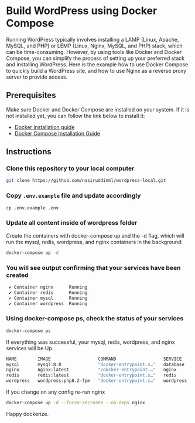 # Build WordPress using Docker Compose

Running WordPress typically involves installing a LAMP (Linux, Apache, MySQL, and PHP) or LEMP (Linux, Nginx, MySQL, and PHP) stack, which can be time-consuming. However, by using tools like Docker and Docker Compose, you can simplify the process of setting up your preferred stack and installing WordPress. Here is the example how to use Docker Compose to quickly build a WordPress site, and how to use Nginx as a reverse proxy server to provide access.

## Prerequisites

Make sure Docker and Docker Compose are installed on your system. If it is not installed yet, you can follow the link below to install it:

- [Docker installation guide](https://docs.docker.com/get-docker/)
- [Docker Compose Installation Guide](https://docs.docker.com/compose/install/)

## Instructions

### Clone this repository to your local computer

```sh
git clone https://github.com/nasiruddinml/wordpress-local.git
```

### Copy `.env.example` file and update accordingly

```sh
cp .env.example .env
```

### Update all content inside of wordpress folder

Create the containers with docker-compose up and the -d flag, which will run the mysql, redis, wordpress, and nginx containers in the background:

```sh
docker-compose up -d
```

### You will see output confirming that your services have been created

```sh
 ✔ Container nginx      Running                                                                                                 
 ✔ Container redis      Running                                                                                                 
 ✔ Container mysql      Running                                                                                                 
 ✔ Container wordpress  Running
```

### Using docker-compose ps, check the status of your services

```sh
docker-compose ps
```

If everything was successful, your mysql, redis, wordpress, and nginx services will be Up.

```sh
NAME        IMAGE                  COMMAND                  SERVICE     CREATED       STATUS              PORTS
mysql       mysql:8.0              "docker-entrypoint.s…"   database    2 hours ago   Up About a minute   3306/tcp, 33060/tcp
nginx       nginx:latest           "/docker-entrypoint.…"   nginx       2 hours ago   Up About a minute   0.0.0.0:80->80/tcp
redis       redis:latest           "docker-entrypoint.s…"   redis       2 hours ago   Up About a minute   0.0.0.0:6379->6379/tcp
wordpress   wordpress:php8.2-fpm   "docker-entrypoint.s…"   wordpress   2 hours ago   Up About a minute   9000/tcp
```

If you change on any config re-run nginx

```sh
docker-compose up -d --force-recreate --no-deps nginx
```

Happy dockerize.
